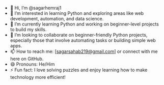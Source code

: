 - 👋 Hi, I’m @sagarhemraj1
- 👀 I’m interested in learning Python and exploring areas like web development, automation, and data science.
- 🌱 I’m currently learning Python and working on beginner-level projects to build my skills.
- 💞️ I’m looking to collaborate on beginner-friendly Python projects, especially those that involve automating tasks or building simple web apps.
- 📫 How to reach me: [sagarsahab219@gmail.com] or connect with me here on GitHub.
- 😄 Pronouns: He/Him
- ⚡ Fun fact: I love solving puzzles and enjoy learning how to make technology more efficient!


<!---
sagarhemraj1/sagarhemraj1 is a ✨ special ✨ repository because its `README.md` (this file) appears on your GitHub profile.
You can click the Preview link to take a look at your changes.
--->
